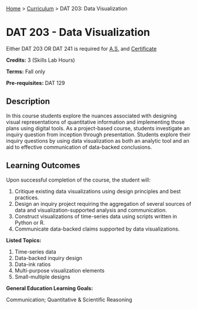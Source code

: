 [Home](../) > [Curriculum](index.html) > DAT 203: Data Visualization

# DAT 203 - Data Visualization

Either DAT 203 OR DAT 241 is required for [A.S.](as_curriculum.md) and [Certificate](cert_curriculum.md)

**Credits:** 3 (Skills Lab Hours)

**Terms:** Fall only

**Pre-requisites:** DAT 129

## Description

In this course students explore the nuances associated with designing visual representations of quantitative information and implementing those plans using digital tools. As a project-based course, students investigate an inquiry question from inception through presentation. Students explore their inquiry questions by using data visualization as both an analytic tool and an aid to effective communication of data-backed conclusions.

## Learning Outcomes

Upon successful completion of the course, the student will:
1. Critique existing data visualizations using design principles and best practices.
2. Design an inquiry project requiring the aggregation of several sources of data and visualization-supported analysis and communication.
3. Construct visualizations of time-series data using scripts written in Python or R.
4. Communicate data-backed claims supported by data visualizations.
         

**Listed Topics:**

1. Time-series data
2. Data-backed inquiry design
3. Data-ink ratios
4. Multi-purpose visualization elements
5. Small-multiple designs


**General Education Learning Goals:**

Communication; Quantitative & Scientific Reasoning